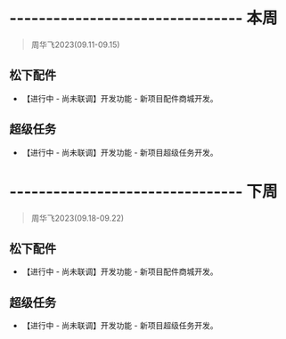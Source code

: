 # -------------------------------- 本周
> 周华飞2023(09.11-09.15)
## 松下配件
* 【进行中 - 尚未联调】开发功能 - 新项目配件商城开发。
## 超级任务
* 【进行中 - 尚未联调】开发功能 - 新项目超级任务开发。

# -------------------------------- 下周
> 周华飞2023(09.18-09.22)
## 松下配件
* 【进行中 - 尚未联调】开发功能 - 新项目配件商城开发。
## 超级任务
* 【进行中 - 尚未联调】开发功能 - 新项目超级任务开发。
